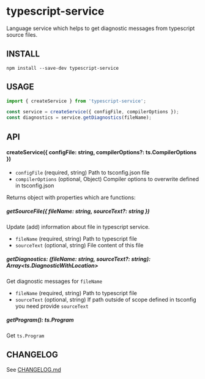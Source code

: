# typescript-service
Language service which helps to get diagnostic messages from typescript source files.

## INSTALL
```
npm install --save-dev typescript-service
```

## USAGE
```ts
import { createService } from 'typescript-service';

const service = createService({ configFile, compilerOptions });
const diagnostics = service.getDiagnostics(fileName);
```

## API

#### createService({ configFile: string, compilerOptions?: ts.CompilerOptions })
* `configFile` (required, string) Path to tsconfig.json file
* `compilerOptions` (optional, Object) Compiler options to overwrite defined in tsconfig.json

Returns object with properties which are functions:

##### getSourceFile({ fileName: string, sourceText?: string })
Update (add) information about file in typescript service.
* `fileName` (required, string) Path to typescript file
* `sourceText` (optional, string) File content of this file

##### getDiagnostics: (fileName: string, sourceText?: string): Array<ts.DiagnosticWithLocation>
Get diagnostic messages for `fileName`
* `fileName` (required, string) Path to typescript file
* `sourceText` (optional, string) If path outside of scope defined in tsconfig you need provide `sourceText`

##### getProgram(): ts.Program
Get `ts.Program`

## CHANGELOG
See [CHANGELOG.md](CHANGELOG.md)
